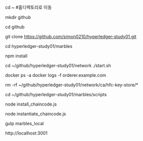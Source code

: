 cd ~ #홈디렉토리로 이동

mkdir github

cd github

git clone https://github.com/simon0210/hyperledger-study01.git

cd hyperledger-study01/marbles

npm install


cd ~/github/hyperledger-study01/network
./start.sh


docker ps -a
docker logs -f orderer.example.com


rm -rf ~/github/hyperledger-study01/network/ca/hfc-key-store/*

cd ~/github/hyperledger-study01/marbles/scripts

node install_chaincode.js

node instantiate_chaincode.js

gulp marbles_local

http://localhost:3001 
